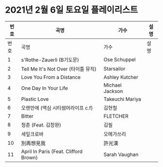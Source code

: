 # 2021년 2월 6일 토요일 플레이리스트

| 번호 | 곡명 | 가수 | 설명 |
|------|------|------|------|
| 번호 | 곡명 | 가수 | 설명 |
| 1 | s'Rothe-Zauerli (B기도문) | Ose Schuppel |  |
| 2 | Tell Me It's Not Over (타이틀 뮤직) | Starsailor |  |
| 3 | Love You From a Distance | Ashley Kutcher |  |
| 4 | One Day In Your Life | Michael Jackson |  |
| 5 | Plastic Love | Takeuchi Mariya |  |
| 6 | 오랜만에 (맥심 시티썸머라이프 c.f) | 김현철 |  |
| 7 | Bitter | FLETCHER |  |
| 8 | 청춘 (Feat. 김창완) | 김필 |  |
| 9 | 세잎크로바 | 오메가쓰리 |  |
| 10 | 別再想見我 | 許光漢 |  |
| 11 | April In Paris (Feat. Clifford Brown) | Sarah Vaughan |  |

